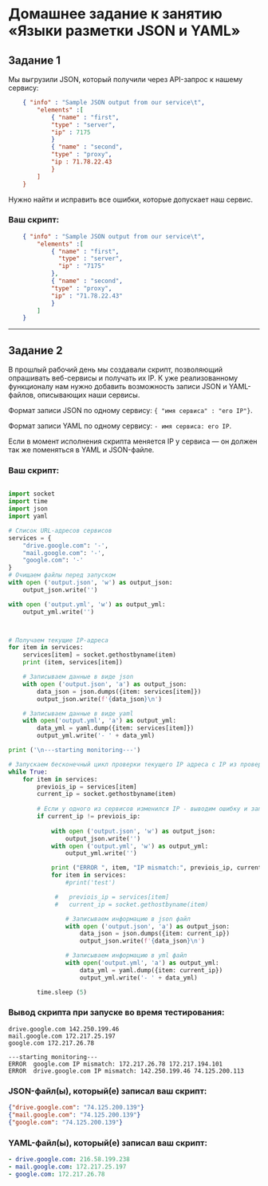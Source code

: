 # Домашнее задание к занятию «Языки разметки JSON и YAML»


## Задание 1

Мы выгрузили JSON, который получили через API-запрос к нашему сервису:

```json
    { "info" : "Sample JSON output from our service\t",
        "elements" :[
            { "name" : "first",
            "type" : "server",
            "ip" : 7175 
            }
            { "name" : "second",
            "type" : "proxy",
            "ip : 71.78.22.43
            }
        ]
    }
```
  Нужно найти и исправить все ошибки, которые допускает наш сервис.

### Ваш скрипт:

```json
    { "info" : "Sample JSON output from our service\t",
        "elements" :[
            { "name" : "first",
              "type" : "server",
              "ip" : "7175"
            },
            { "name" : "second",
            "type" : "proxy",
            "ip" : "71.78.22.43"
            }
        ]
    }
```

---

## Задание 2

В прошлый рабочий день мы создавали скрипт, позволяющий опрашивать веб-сервисы и получать их IP. К уже реализованному функционалу нам нужно добавить возможность записи JSON и YAML-файлов, описывающих наши сервисы. 

Формат записи JSON по одному сервису: `{ "имя сервиса" : "его IP"}`. 

Формат записи YAML по одному сервису: `- имя сервиса: его IP`. 

Если в момент исполнения скрипта меняется IP у сервиса — он должен так же поменяться в YAML и JSON-файле.

### Ваш скрипт:

```python

import socket
import time
import json
import yaml

# Список URL-адресов сервисов
services = {
    "drive.google.com": '-',
    "mail.google.com": '-',
    "google.com": '-'
}
# Очищаем файлы перед запуском
with open ('output.json', 'w') as output_json:
    output_json.write('')

with open ('output.yml', 'w') as output_yml:
    output_yml.write('')



# Получаем текущие IP-адреса 
for item in services:
    services[item] = socket.gethostbyname(item)
    print (item, services[item])

    # Записываем данные в виде json 
    with open ('output.json', 'a') as output_json:
        data_json = json.dumps({item: services[item]})
        output_json.write(f'{data_json}\n')

    # Записываем данные в виде yaml
    with open('output.yml', 'a') as output_yml:
        data_yml = yaml.dump({item: services[item]})
        output_yml.write('- ' + data_yml)

print ('\n---starting monitoring---')

# Запускаем бесконечный цикл проверки текущего IP адреса с IP из проверки выше
while True:
    for item in services:
        previois_ip = services[item]
        current_ip = socket.gethostbyname(item)
        
        # Если у одного из сервисов изменился IP - выводим ошибку и запускам цикл повторного получения IP у всех сервисов
        if current_ip != previois_ip:
            
            with open ('output.json', 'w') as output_json:
                output_json.write('')
            with open ('output.yml', 'w') as output_yml:
                output_yml.write('') 

            print ("ERROR ", item, "IP mismatch:", previois_ip, current_ip)
            for item in services:
                #print('test')

             #   previois_ip = services[item]
             #   current_ip = socket.gethostbyname(item)

                # Записываем информацию в json файл
                with open ('output.json', 'a') as output_json:
                    data_json = json.dumps({item: current_ip})
                    output_json.write(f'{data_json}\n')

                # Записываем информацию в yml файл
                with open('output.yml', 'a') as output_yml:
                    data_yml = yaml.dump({item: current_ip})
                    output_yml.write('- ' + data_yml)

        time.sleep (5)

```


### Вывод скрипта при запуске во время тестирования:

```
drive.google.com 142.250.199.46
mail.google.com 172.217.25.197
google.com 172.217.26.78

---starting monitoring---
ERROR  google.com IP mismatch: 172.217.26.78 172.217.194.101
ERROR  drive.google.com IP mismatch: 142.250.199.46 74.125.200.113
```

### JSON-файл(ы), который(е) записал ваш скрипт:

```json
{"drive.google.com": "74.125.200.139"}
{"mail.google.com": "74.125.200.139"}
{"google.com": "74.125.200.139"}
```

### YAML-файл(ы), который(е) записал ваш скрипт:

```yaml
- drive.google.com: 216.58.199.238
- mail.google.com: 172.217.25.197
- google.com: 172.217.26.78
```


